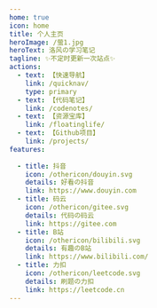```yaml
---
home: true
icon: home
title: 个人主页
heroImage: /萤1.jpg
heroText: 洛风の学习笔记
tagline: ✨不定时更新一次站点✨
actions:
  - text: 【快速导航】
    link: /quicknav/
    type: primary
  - text: 【代码笔记】
    link: /codenotes/
  - text: 【资源宝库】
    link: /floatinglife/
  - text: 【Github项目】
    link: /projects/
features:
    
  - title: 抖音
    icon: /othericon/douyin.svg
    details: 好看の抖音
    link: https://www.douyin.com
  - title: 码云
    icon: /othericon/gitee.svg
    details: 代码の码云
    link: https://gitee.com
  - title: B站
    icon: /othericon/bilibili.svg
    details: 有趣のB站
    link: https://www.bilibili.com/
  - title: 力扣
    icon: /othericon/leetcode.svg
    details: 刷题の力扣
    link: https://leetcode.cn
---
```



